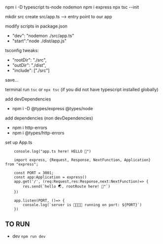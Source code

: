 npm i -D typescript ts-node nodemon
npm i express
npx tsc --init

mkdir src
create src/app.ts --> entry point to our app

modify scripts in package.json
- "dev": "nodemon ./src/app.ts"
- "start":"node ./dist/app.js"


tsconfig tweaks:
- "rootDir": "./src",
- "outDir": "./dist",  
- "include": ["./src"]


save... 

terminal run `tsc` or `npx tsc` (if you did not have typescript installed globally)

add devDependencies 
- npm i -D @types/express @types/node

add dependencies (non devDependencies)
- npm i http-errors
- npm i @types/http-errors

set up App.ts

```
    console.log("app.ts here! HELLO 👋")

    import express, {Request, Response, NextFunction, Application} from "express";

    const PORT = 3001;
    const app:Application = express()
    app.get('/', (req:Request,res:Response,next:NextFunction)=> {
        res.send(`hello 🌏, rootRoute here! 👋"`)
    })

    app.listen(PORT, ()=> {
        console.log(`server is 🏃🏃🏃💨 running on port: ${PORT}`)
    })
```

## TO RUN 

- dev `npm run dev`
